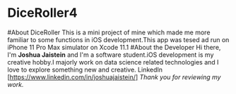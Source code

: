 # DiceRoller4
 #About DiceRoller This is a mini project of mine which made me more familiar to some functions in iOS development.This app was tesed ad run on iPhone 11 Pro Max simulator on Xcode 11.1  #About the Developer Hi there, I'm **Joshua Jaistein** and I'm a software student.iOS development is my creative hobby.I majorly work on data science related technologies and I love to explore something new and creative.   LinkedIn  [https://www.linkedin.com/in/joshuajaistein/]  _Thank you for reviewing my work._
